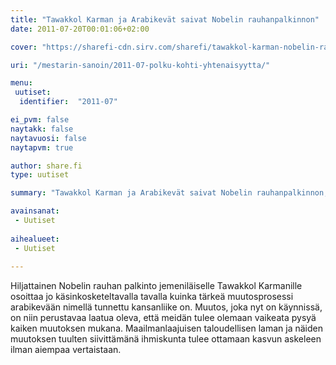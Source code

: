 ```yaml
---
title: "Tawakkol Karman ja Arabikevät saivat Nobelin rauhanpalkinnon"
date: 2011-07-20T00:01:06+02:00

cover: "https://sharefi-cdn.sirv.com/sharefi/tawakkol-karman-nobelin-rauhanpalkinto-2011-jemenilainen-nainen.jpeg"

uri: "/mestarin-sanoin/2011-07-polku-kohti-yhtenaisyytta/"

menu:
 uutiset:
  identifier:  "2011-07"

ei_pvm: false
naytakk: false
naytavuosi: false
naytapvm: true

author: share.fi
type: uutiset

summary: "Tawakkol Karman ja Arabikevät saivat Nobelin rauhanpalkinnon, 7/2011"

avainsanat:
 - Uutiset
 
aihealueet:
 - Uutiset
 
---
```

<p>Hiljattainen Nobelin rauhan palkinto jemeniläiselle Tawakkol Karmanille osoittaa jo käsinkosketeltavalla tavalla kuinka tärkeä muutosprosessi arabikevään nimellä tunnettu kansanliike on. Muutos, joka nyt on käynnissä, on niin perustavaa laatua oleva, että meidän tulee olemaan vaikeata pysyä kaiken muutoksen mukana. Maailmanlaajuisen taloudellisen laman ja näiden muutoksen tuulten siivittämänä ihmiskunta tulee ottamaan kasvun askeleen ilman aiempaa vertaistaan.</p>